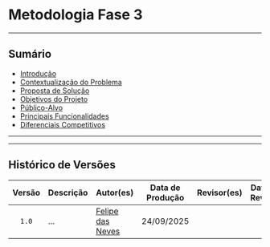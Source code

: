 # Metodologia Fase 3

---
## Sumário
- [Introdução](#introdução)
- [Contextualização do Problema](#contextualização-do-problema)
- [Proposta de Solução](#proposta-de-solução)
- [Objetivos do Projeto](#objetivos-do-projeto)
- [Público-Alvo](#público-alvo)
- [Principais Funcionalidades](#principais-funcionalidades)
- [Diferenciais Competitivos](#diferenciais-competitivos)

---



---

## Histórico de Versões

| Versão | Descrição | Autor(es) | Data de Produção | Revisor(es) | Data de Revisão | Incremento do Revisor|
| :----: | --------- | --------- | :--------------: | ----------- | :-------------: | :-------------: |
| `1.0` | ... | [Felipe das Neves](https://github.com/FelipeFreire-gf) | 24/09/2025 | | | |